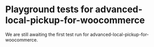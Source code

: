 # Playground tests for advanced-local-pickup-for-woocommerce
We are still awaiting the first test run for advanced-local-pickup-for-woocommerce.
